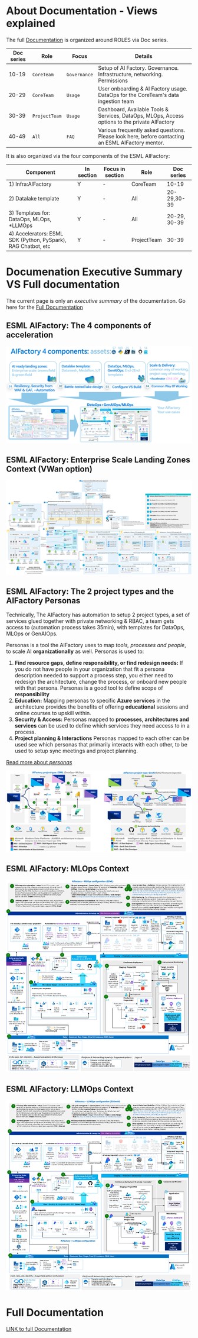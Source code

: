 # About Documentation - Views explained

The full [Documentation](./v2/10_index.md) is organized around ROLES via Doc series. 

| Doc series | Role | Focus | Details|
|------------|-----|--------|--------|
| 10-19 | `CoreTeam`|`Governance`| Setup of AI Factory. Governance. Infrastructure, networking. Permissions |
| 20-29 | `CoreTeam` | `Usage`| User onboarding & AI Factory usage. DataOps for the CoreTeam's data ingestion team |
| 30-39 | `ProjectTeam` | `Usage`| Dashboard, Available Tools & Services, DataOps, MLOps, Access options to the private AIFactory |
| 40-49 | `All`|`FAQ`| Various frequently asked questions. Please look here, before contacting an ESML AIFactory mentor. |

It is also organized via the four components of the ESML AIFactory: 

| Component | In section | Focus in section | Role| Doc series
|-----------|------------|----------------|-------|----|
| 1) Infra:AIFactory | Y | - | CoreTeam | 10-19 |
| 2) Datalake template | Y | - | All | 20-29,30-39 |
| 3) Templates for: DataOps, MLOps, *LLMOps | Y | - | All | 20-29, 30-39 |
| 4) Accelerators: ESML SDK (Python, PySpark), RAG Chatbot, etc  | Y | - |ProjectTeam | 30-39 |

# Documenation Executive Summary VS Full documentation
The current page is only an *executive summary* of the documentation. Go here for the [Full Documentation](./v2/10_index.md)

## ESML AIFactory: The 4 components of acceleration
![](./v2/10-19/images/10-aifactory-4-components-2024-small.png)


## ESML AIFactory: Enterprise Scale Landing Zones Context (VWan option)

![](./v2/10-19/images/14-eslz-full-1.png)

## ESML AIFactory: The 2 project types and the AIFactory Personas
Technically, The AIFactory has automation to setup 2 project types, a set of services glued together with private networking & RBAC, a team gets access to (automation process takes 35min), with templates for DataOps, MLOps or GenAIOps.

Personas is a tool the AIFactory uses to map *tools, processes and people*, to scale AI **organizationally** as well. Personas is used to: 

1) **Find resource gaps, define responsibility, or find redesign needs:** If you do not have people in your organization that fit a persona description needed to support a process step, you either need to redesign the architecture, change the process, or onboard new people with that persona. Personas is a good tool to define scope of **responsibility**
2) **Education:** Mapping personas to specific **Azure services** in the architecture provides the benefits of offering **educational** sessions and online courses to upskill within.
3) **Security & Access:** Personas mapped to **processes, architectures and services** can be used to define which services they need access to in a process.
4) **Project planning & Interactions** Personas mapped to each other can be used see which personas that primarily interacts with each other, to be used to setup sync meetings and project planning.

[Read more about *personas* ](./v2/20-29/25-personas.md)

![](./v2/10-19/images/10-personas-2-architectures.png)

## ESML AIFactory: MLOps Context

![](./v2/10-19/images/11-architecture-detailed-mlops.png)

## ESML AIFactory: LLMOps Context

![](./v2/10-19/images/11-architecture-detailed-llmops.png)

# Full Documentation
[LINK to full Documentation](./v2/10_index.md)

